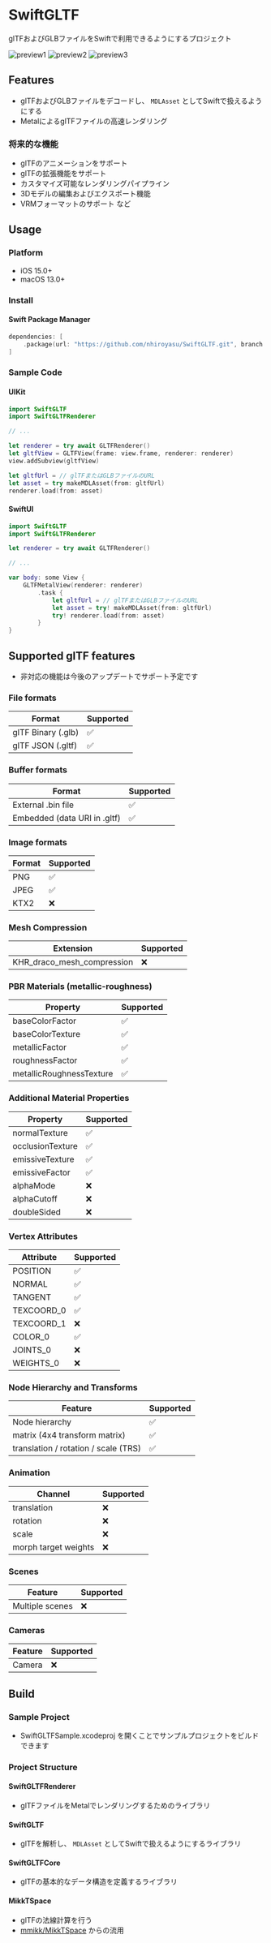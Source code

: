 # SwiftGLTF
glTFおよびGLBファイルをSwiftで利用できるようにするプロジェクト

![preview1](./Screenshots/preview1.png)
![preview2](./Screenshots/preview2.png)
![preview3](./Screenshots/preview3.png)

## Features
- glTFおよびGLBファイルをデコードし、 `MDLAsset` としてSwiftで扱えるようにする
- MetalによるglTFファイルの高速レンダリング

### 将来的な機能
- glTFのアニメーションをサポート
- glTFの拡張機能をサポート
- カスタマイズ可能なレンダリングパイプライン
- 3Dモデルの編集およびエクスポート機能
- VRMフォーマットのサポート
など

## Usage
### Platform
- iOS 15.0+
- macOS 13.0+

### Install
#### Swift Package Manager
```swift
dependencies: [
    .package(url: "https://github.com/nhiroyasu/SwiftGLTF.git", branch: "main")
]
```

### Sample Code
#### UIKit
```swift
import SwiftGLTF
import SwiftGLTFRenderer

// ...

let renderer = try await GLTFRenderer()
let gltfView = GLTFView(frame: view.frame, renderer: renderer)
view.addSubview(gltfView)

let gltfUrl = // glTFまたはGLBファイルのURL
let asset = try makeMDLAsset(from: gltfUrl)
renderer.load(from: asset)
```

#### SwiftUI
```swift
import SwiftGLTF
import SwiftGLTFRenderer

let renderer = try await GLTFRenderer()

// ...

var body: some View {
    GLTFMetalView(renderer: renderer)
        .task {
            let gltfUrl = // glTFまたはGLBファイルのURL
            let asset = try! makeMDLAsset(from: gltfUrl)
            try! renderer.load(from: asset)
        }
}
```

## Supported glTF features
- 非対応の機能は今後のアップデートでサポート予定です

### File formats
| Format              | Supported |
|---------------------|-----------|
| glTF Binary (.glb)  | ✅         |
| glTF JSON (.gltf)   | ✅         |

### Buffer formats
| Format                              | Supported |
|-------------------------------------|-----------|
| External .bin file                  | ✅         |
| Embedded (data URI in .gltf)        | ✅         |

### Image formats
| Format     | Supported |
|------------|-----------|
| PNG        | ✅         |
| JPEG       | ✅         |
| KTX2       | ❌         |

### Mesh Compression
| Extension                        | Supported |
|----------------------------------|-----------|
| KHR_draco_mesh_compression       | ❌         |

### PBR Materials (metallic-roughness)
| Property                    | Supported |
|-----------------------------|-----------|
| baseColorFactor             | ✅         |
| baseColorTexture            | ✅         |
| metallicFactor              | ✅         |
| roughnessFactor             | ✅         |
| metallicRoughnessTexture    | ✅         |

### Additional Material Properties
| Property             | Supported |
|----------------------|-----------|
| normalTexture        | ✅         |
| occlusionTexture     | ✅         |
| emissiveTexture      | ✅         |
| emissiveFactor       | ✅         |
| alphaMode            | ❌         |
| alphaCutoff          | ❌         |
| doubleSided          | ❌         |

### Vertex Attributes
| Attribute     | Supported |
|---------------|-----------|
| POSITION      | ✅         |
| NORMAL        | ✅         |
| TANGENT       | ✅         |
| TEXCOORD_0    | ✅         |
| TEXCOORD_1    | ❌         |
| COLOR_0       | ✅         |
| JOINTS_0      | ❌         |
| WEIGHTS_0     | ❌         |

### Node Hierarchy and Transforms
| Feature                                 | Supported |
|-----------------------------------------|-----------|
| Node hierarchy                          | ✅         |
| matrix (4x4 transform matrix)           | ✅         |
| translation / rotation / scale (TRS)    | ✅         |

### Animation
| Channel                  | Supported |
|--------------------------|-----------|
| translation              | ❌         |
| rotation                 | ❌         |
| scale                    | ❌         |
| morph target weights     | ❌         |

### Scenes
| Feature                 | Supported |
|-------------------------|-----------|
| Multiple scenes         | ❌         |

### Cameras
| Feature                 | Supported |
|-------------------------|-----------|
| Camera                  | ❌         |

## Build
### Sample Project
- SwiftGLTFSample.xcodeproj を開くことでサンプルプロジェクトをビルドできます

### Project Structure
#### SwiftGLTFRenderer
- glTFファイルをMetalでレンダリングするためのライブラリ

#### SwiftGLTF
- glTFを解析し、 `MDLAsset` としてSwiftで扱えるようにするライブラリ

#### SwiftGLTFCore
- glTFの基本的なデータ構造を定義するライブラリ

#### MikkTSpace
- glTFの法線計算を行う
- [mmikk/MikkTSpace](https://github.com/mmikk/MikkTSpace) からの流用
